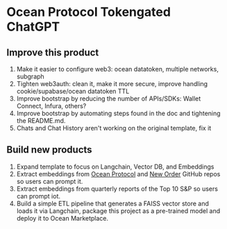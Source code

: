 # Ocean Protocol Tokengated ChatGPT

## Improve this product
1. Make it easier to configure web3: ocean datatoken, multiple networks, subgraph
1. Tighten web3auth: clean it, make it more secure, improve handling cookie/supabase/ocean datatoken TTL
1. Improve bootstrap by reducing the number of APIs/SDKs: Wallet Connect, Infura, others?
1. Improve bootstrap by automating steps found in the doc and tightening the README.md.
1. Chats and Chat History aren't working on the original template, fix it

## Build new products
1. Expand template to focus on Langchain, Vector DB, and Embeddings
1. Extract embeddings from [Ocean Protocol](https://github.com/oceanprotocol) and [New Order](https://github.com/new-order-network) GitHub repos so users can prompt it.
1. Extract embeddings from quarterly reports of the Top 10 S&P so users can prompt iot.
1. Build a simple ETL pipeline that generates a FAISS vector store and loads it via Langchain, package this project as a pre-trained model and deploy it to Ocean Marketplace.
